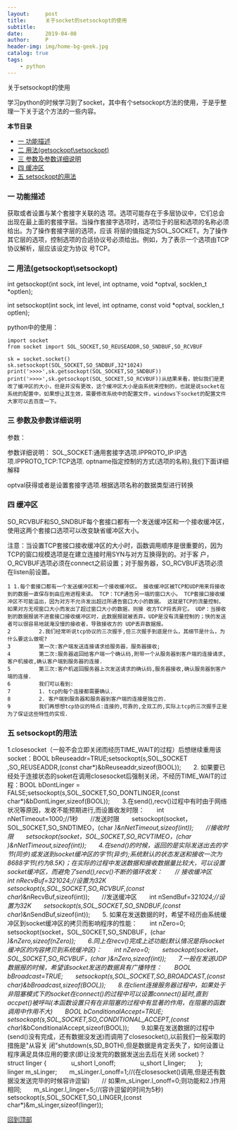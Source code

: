 ```yaml
---
layout:     post
title:      关于socket的setsockopt的使用
subtitle:   
date:       2019-04-08
author:     P
header-img: img/home-bg-geek.jpg
catalog: true
tags:
    - python
---
```

关于setsockopt的使用

学习python的时候学习到了socket，其中有个setsockopt方法的使用，于是乎整理一下关于这个方法的一些内容。

**本节目录**

- [一 功能描述](#part_1)
- [二 用法(getsockopt\setsockopt)](#part_2)
- [三 参数及参数详细说明](#part_3)
- [四 缓冲区](#part_4)
- [五 setsockopt的用法](#part_5)

### 一 功能描述

获取或者设置与某个套接字关联的选 项。选项可能存在于多层协议中，它们总会出现在最上面的套接字层。当操作套接字选项时，选项位于的层和选项的名称必须给出。为了操作套接字层的选项，应该 将层的值指定为SOL_SOCKET。为了操作其它层的选项，控制选项的合适协议号必须给出。例如，为了表示一个选项由TCP协议解析，层应该设定为协议 号TCP。

### 二 用法(getsockopt\setsockopt)

int getsockopt(int sock, int level, int optname, void *optval, socklen_t *optlen);

int setsockopt(int sock, int level, int optname, const void *optval, socklen_t optlen);

python中的使用：

```
import socket
from socket import SOL_SOCKET,SO_REUSEADDR,SO_SNDBUF,SO_RCVBUF

sk = socket.socket()
sk.setsockopt(SOL_SOCKET,SO_SNDBUF,32*1024)
print('>>>>',sk.getsockopt(SOL_SOCKET,SO_SNDBUF))
print('>>>>',sk.getsockopt(SOL_SOCKET,SO_RCVBUF))从结果来看，貌似我们是更改了缓冲区的大小，但是并没有更改，这个缓冲区大小是由系统来控制的，也就是说socket在系统的配置中，如果想让其生效，需要修改系统中的配置文件，windows下socket的配置文件大家可以去百度一下。
```

### 三 参数及参数详细说明

参数：

参数详细说明：
SOL_SOCKET:通用套接字选项.IPPROTO_IP:IP选项.IPPROTO_TCP:TCP选项.
optname指定控制的方式(选项的名称),我们下面详细解释

optval获得或者是设置套接字选项.根据选项名称的数据类型进行转换

 

### 四 缓冲区

SO_RCVBUF和SO_SNDBUF每个套接口都有一个发送缓冲区和一个接收缓冲区，使用这两个套接口选项可以改变缺省缓冲区大小。

注意：当设置TCP套接口接收缓冲区的大小时，函数调用顺序是很重要的，因为TCP的窗口规模选项是在建立连接时用SYN与对方互换得到的。对于客 户，O_RCVBUF选项必须在connect之前设置；对于服务器，SO_RCVBUF选项必须在listen前设置。

```
1 1.每个套接口都有一个发送缓冲区和一个接收缓冲区。 接收缓冲区被TCP和UDP用来将接收到的数据一直保存到由应用进程来读。 TCP：TCP通告另一端的窗口大小。 TCP套接口接收缓冲区不可能溢出，因为对方不允许发出超过所通告窗口大小的数据。 这就是TCP的流量控制，如果对方无视窗口大小而发出了超过窗口大小的数据，则接 收方TCP将丢弃它。 UDP：当接收到的数据报装不进套接口接收缓冲区时，此数据报就被丢弃。UDP是没有流量控制的；快的发送者可以很容易地就淹没慢的接收者，导致接收方的 UDP丢弃数据报。
2         2.我们经常听说tcp协议的三次握手,但三次握手到底是什么，其细节是什么，为什么要这么做呢?
3         第一次:客户端发送连接请求给服务器，服务器接收;
4         第二次:服务器返回给客户端一个确认码,附带一个从服务器到客户端的连接请求,客户机接收,确认客户端到服务器的连接.
5         第三次:客户机返回服务器上次发送请求的确认码,服务器接收,确认服务器到客户端的连接.
6         我们可以看到:
7         1. tcp的每个连接都需要确认.
8         2. 客户端到服务器和服务器到客户端的连接是独立的.
9         我们再想想tcp协议的特点:连接的,可靠的,全双工的,实际上tcp的三次握手正是为了保证这些特性的实现.
```

### 五 setsockopt的用法

1.closesocket（一般不会立即关闭而经历TIME_WAIT的过程）后想继续重用该socket：BOOL bReuseaddr=TRUE;setsockopt(s,SOL_SOCKET ,SO_REUSEADDR,(const char*)&bReuseaddr,sizeof(BOOL));　　2. 如果要已经处于连接状态的soket在调用closesocket后强制关闭，不经历TIME_WAIT的过程：BOOL bDontLinger = FALSE;setsockopt(s,SOL_SOCKET,SO_DONTLINGER,(const char*)&bDontLinger,sizeof(BOOL));　　3.在send(),recv()过程中有时由于网络状况等原因，发收不能预期进行,而设置收发时限：　　int nNetTimeout=1000;//1秒　　//发送时限　　setsockopt(socket，SOL_S0CKET,SO_SNDTIMEO，(char *)&nNetTimeout,sizeof(int));　　//接收时限　　setsockopt(socket，SOL_S0CKET,SO_RCVTIMEO，(char *)&nNetTimeout,sizeof(int));　　4.在send()的时候，返回的是实际发送出去的字节(同步)或发送到socket缓冲区的字节(异步);系统默认的状态发送和接收一次为8688字节(约为8.5K)；在实际的过程中发送数据和接收数据量比较大，可以设置socket缓冲区，而避免了send(),recv()不断的循环收发：　　// 接收缓冲区　　int nRecvBuf=32*1024;//设置为32K　　setsockopt(s,SOL_SOCKET,SO_RCVBUF,(const char*)&nRecvBuf,sizeof(int));　　//发送缓冲区　　int nSendBuf=32*1024;//设置为32K　　setsockopt(s,SOL_SOCKET,SO_SNDBUF,(const char*)&nSendBuf,sizeof(int));　　5. 如果在发送数据的时，希望不经历由系统缓冲区到socket缓冲区的拷贝而影响程序的性能：　　int nZero=0;　　setsockopt(socket，SOL_S0CKET,SO_SNDBUF，(char *)&nZero,sizeof(nZero));　　6.同上在recv()完成上述功能(默认情况是将socket缓冲区的内容拷贝到系统缓冲区)：　　int nZero=0;　　setsockopt(socket，SOL_S0CKET,SO_RCVBUF，(char *)&nZero,sizeof(int));　　7.一般在发送UDP数据报的时候，希望该socket发送的数据具有广播特性：　　BOOL bBroadcast=TRUE;　　setsockopt(s,SOL_SOCKET,SO_BROADCAST,(const char*)&bBroadcast,sizeof(BOOL));　　8.在client连接服务器过程中，如果处于非阻塞模式下的socket在connect()的过程中可以设置connect()延时,直到accpet()被呼叫(本函数设置只有在非阻塞的过程中有显著的作用，在阻塞的函数调用中作用不大)　　BOOL bConditionalAccept=TRUE;　　setsockopt(s,SOL_SOCKET,SO_CONDITIONAL_ACCEPT,(const char*)&bConditionalAccept,sizeof(BOOL));　　9.如果在发送数据的过程中(send()没有完成，还有数据没发送)而调用了closesocket(),以前我们一般采取的措施是"从容关 闭"shutdown(s,SD_BOTH),但是数据是肯定丢失了，如何设置让程序满足具体应用的要求(即让没发完的数据发送出去后在关闭 socket)？　　struct linger {　　　　u_short l_onoff;　　　　u_short l_linger;　　};　　linger m_sLinger;　　m_sLinger.l_onoff=1;//(在closesocket()调用,但是还有数据没发送完毕的时候容许逗留)　　// 如果m_sLinger.l_onoff=0;则功能和2.)作用相同;　　m_sLinger.l_linger=5;//(容许逗留的时间为5秒)　　setsockopt(s,SOL_SOCKET,SO_LINGER,(const char*)&m_sLinger,sizeof(linger));

 

 [回到顶部](#top) 
